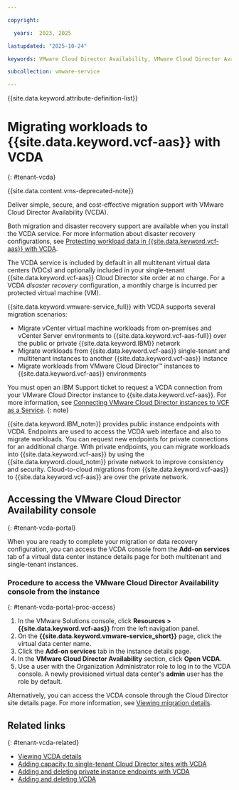 ```yaml
---

copyright:

  years:  2023, 2025

lastupdated: "2025-10-24"

keywords: VMware Cloud Director Availability, VMware Cloud Director Availability migration

subcollection: vmware-service

---
```


{{site.data.keyword.attribute-definition-list}}

# Migrating workloads to {{site.data.keyword.vcf-aas}} with VCDA
{: #tenant-vcda}

{{site.data.content.vms-deprecated-note}}

Deliver simple, secure, and cost-effective migration support with VMware Cloud Director Availability (VCDA).

Both migration and disaster recovery support are available when you install the VCDA service. For more information about disaster recovery configurations, see [Protecting workload data in {{site.data.keyword.vcf-aas}} with VCDA](/docs/vmware-service?topic=vmware-service-tenant-vcda-dr).

The VCDA service is included by default in all multitenant virtual data centers (VDCs) and optionally included in your single-tenant {{site.data.keyword.vcf-aas}} Cloud Director site order at no charge. For a VCDA *disaster recovery* configuration, a monthly charge is incurred per protected virtual machine (VM).

{{site.data.keyword.vmware-service_full}} with VCDA supports several migration scenarios:
* Migrate vCenter virtual machine workloads from on-premises and vCenter Server environments to {{site.data.keyword.vcf-aas-full}} over the public or private {{site.data.keyword.IBM}} network
* Migrate workloads from {{site.data.keyword.vcf-aas}} single-tenant and multitenant instances to another {{site.data.keyword.vcf-aas}} instance
* Migrate workloads from VMware Cloud Director™ instances to {{site.data.keyword.vcf-aas}} environments

You must open an IBM Support ticket to request a VCDA connection from your VMware Cloud Director instance to {{site.data.keyword.vcf-aas}}. For more information, see [Connecting VMware Cloud Director instances to VCF as a Service](/docs/vmware-service?topic=vmware-service-vcda-vdc-connect).
{: note}

{{site.data.keyword.IBM_notm}} provides public instance endpoints with VCDA. Endpoints are used to access the VCDA web interface and also to migrate workloads. You can request new endpoints for private connections for an additional charge. With private endpoints, you can migrate workloads into {{site.data.keyword.vcf-aas}} by using the {{site.data.keyword.cloud_notm}} private network to improve consistency and security. Cloud-to-cloud migrations from {{site.data.keyword.vcf-aas}} to {{site.data.keyword.vcf-aas}} are over the private network.

## Accessing the VMware Cloud Director Availability console
{: #tenant-vcda-portal}

When you are ready to complete your migration or data recovery configuration, you can access the VCDA console from the **Add-on services** tab of a virtual data center instance details page for both multitenant and single-tenant instances.

### Procedure to access the VMware Cloud Director Availability console from the instance
{: #tenant-vcda-portal-proc-access}

1. In the VMware Solutions console, click **Resources > {{site.data.keyword.vcf-aas}}** from the left navigation panel.
2. On the **{{site.data.keyword.vmware-service_short}}** page, click the virtual data center name.
3. Click the **Add-on services** tab in the instance details page.
4. In the **VMware Cloud Director Availability** section, click **Open VCDA**.
6. Use a user with the Organization Administrator role to log in to the VCDA console. A newly provisioned virtual data center's **admin** user has the role by default.

Alternatively, you can access the VCDA console through the Cloud Director site details page. For more information, see [Viewing migration details](/docs/vmware-service?topic=vmware-service-vcda-viewing).

## Related links
{: #tenant-vcda-related}

* [Viewing VCDA details](/docs/vmware-service?topic=vmware-service-vcda-viewing)
* [Adding capacity to single-tenant Cloud Director sites with VCDA](/docs/vmware-service?topic=vmware-service-vcda-capacity-adding)
* [Adding and deleting private instance endpoints with VCDA](/docs/vmware-service?topic=vmware-service-vcda-adding-deleting-private-ep)
* [Adding and deleting VCDA](/docs/vmware-service?topic=vmware-service-vcda-adding-deleting)
